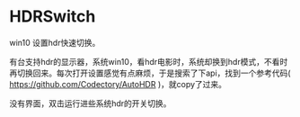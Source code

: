 # HDRSwitch
win10 设置hdr快速切换。

有台支持hdr的显示器，系统win10，看hdr电影时，系统却换到hdr模式，不看时再切换回来。每次打开设置感觉有点麻烦，于是搜索了下api，找到一个参考代码( https://github.com/Codectory/AutoHDR )，就copy了过来。

没有界面，双击运行进些系统hdr的开关切换。

